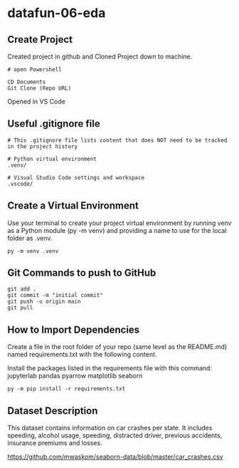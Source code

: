 # datafun-06-eda

## Create Project

Created project in github and Cloned Project down to machine. 

```
# open Powershell

CD Documents 
Git Clone (Repo URL)
```
Opened in VS Code

## Useful .gitignore file 

```
# This .gitignore file lists content that does NOT need to be tracked in the project history

# Python virtual environment
.venv/

# Visual Studio Code settings and workspace
.vscode/
```

## Create a Virtual Environment 

Use your terminal to create your project virtual environment by running venv as a Python module (py -m venv) and providing a name to use for the local folder as .venv. 

```
py -m venv .venv
```

## Git Commands to push to GitHub

```
git add .
git commit -m "initial commit"
git push -u origin main
git pull
```
## How to Import Dependencies

Create a file in the root folder of your repo (same level as the README.md) named requirements.txt with the following content.

Install the packages listed in the requirements file with this command:
jupyterlab
pandas
pyarrow
matplotlib
seaborn

```
py -m pip install -r requirements.txt
```
## Dataset Description

This dataset contains information on car crashes per state. It includes speeding, alcohol usage, speeding, distracted driver, previous accidents, insurance premiums and losses.

https://github.com/mwaskom/seaborn-data/blob/master/car_crashes.csv



